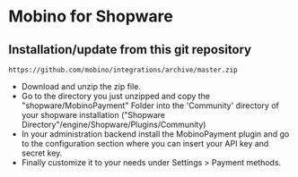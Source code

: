 Mobino for Shopware
===================

## Installation/update from this git repository

    https://github.com/mobino/integrations/archive/master.zip

- Download and unzip the zip file.
- Go to the directory you just unzipped and copy the "shopware/MobinoPayment" Folder into the 'Community' directory of your shopware installation ("Shopware Directory"/engine/Shopware/Plugins/Community)
- In your administration backend install the MobinoPayment plugin and go to the configuration section where you can insert your API key and secret key.
- Finally customize it to your needs under Settings > Payment methods.
